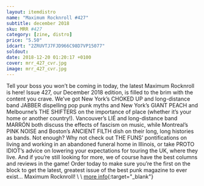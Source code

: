 ```yaml
---
layout: itemdistro
name: "Maximum Rocknroll #427"
subtitle: december 2018
sku: MRR #427
category: [zine, distro]
price: "5.50"
idcart: "2ZRUVTJ7FJD966C98D7VP15077"
soldout:
date: 2018-12-20 01:20:17 +0100
cover: mrr_427_cvr.jpg
image: mrr_427_cvr.jpg
---
```


Tell your boss you won’t be coming in today, the latest Maximum Rocknroll is here! Issue 427, our December 2018 edition, is filled to the brim with the content you crave. We’ve got New York’s CHOKED UP and long-distance band JABBER dispelling pop punk myths and New York’s GIANT PEACH and Melbourne’s THE SHIFTERS on the importance of place (whether it’s your home or another country!). Vancouver’s LIÉ and long-distance band MARRÓN both discuss the effects of fascism on music, while Montreal’s PINK NOISE and Boston’s ANCIENT FILTH dish on their long, long histories as bands. Not enough? Why not check out THE FUNS’ pontifications on living and working in an abandoned funeral home in Illinois, or take PROTO IDIOT’s advice on lowering your expectations for touring the UK, where they live. And if you’re still looking for more, we of course have the best columns and reviews in the game! Order today to make sure you’re the first on the block to get the latest, greatest issue of the best punk magazine to ever exist… Maximum Rocknroll! \\
\\
[more info](http://www.maximumrocknroll.com){:target="_blank"}